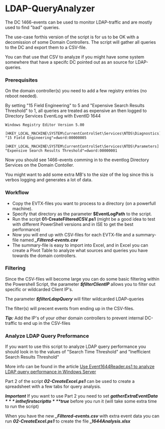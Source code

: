 # LDAP-QueryAnalyzer

The DC 1466-events can be used to monitor LDAP-traffic and are mostly used to find "bad" queries.

The use-case forthis version of the script is for us to be OK with a decomission of some Domain Controllers. The script will gather all queries to the DC and export them to a CSV-file.

You can that use that CSV to analyze if you might have some system somewhere that have a specifc DC pointed out as an source for LDAP-queries.

### Prerequisites
On the domain controller(s) you need to add a few registry entries (no reboot needed).

By setting "15 Field Engineering" to 5 and "Expensive Search Results Threshold" to 1, all queries are treated as expensive an then logged to Directory Services EventLog with EventID 1644

```
Windows Registry Editor Version 5.00

[HKEY_LOCAL_MACHINE\SYSTEM\CurrentControlSet\Services\NTDS\Diagnostics]
"15 Field Engineering"=dword:00000005

[HKEY_LOCAL_MACHINE\SYSTEM\CurrentControlSet\Services\NTDS\Parameters]
"Expensive Search Results Threshold"=dword:00000001
```
Now you should see 1466-events comming in to the eventlog Directory Services on the Domain Contoller.

You might want to add some extra MB's to the size of the log since this is verbos logging and generates a lot of data.

### Workflow
- Copy the EVTX-files you want to process to a directory (on a powerfull machine).
- Specify that directory as the parameter **$EventLogPath** to the script.
- Run the script **01-CreateFilteredCSV.ps1** (might be a good idea to test with different PowerShell versions and in ISE to get the best performance)
- Now you will end up with CSV-files for each EVTX-file and a summary-file named ***_Filtered-events.csv***
- The summary-file is easy to import into Excel, and in Excel you can create a Pivot Table to analyze what sources and queries you have towards the domain controllers.

### Filtering
Since the CSV-files will become large you can do some basic filtering within the Powershell Script, the parameter ***$filterClientIP*** allows you to filter out specific or wildcarded Client IP's.

The parameter ***$filterLdapQuery*** will filter wildcarded LDAP-queries

The filter(s) will precent events from ending up in the CSV-files.

***Tip:*** Add the IP's of your other domain controllers to prevent internal DC-traffic to end up in the CSV-files

### Analyze LDAP Query Preformance
If you want to use this script to analyze LDAP query performance you should look in to the values of "Search Time Threshold" and "Inefficient Search Results Threshold"

More info can be found in the article [Use Event1644Reader.ps1 to analyze LDAP query performance in Windows Server](https://learn.microsoft.com/en-us/troubleshoot/windows-server/identity/event1644reader-analyze-ldap-query-performance)

Part 2 of the script ***02-CreateExcel.ps1*** can be used to create a spreadsheet with a few tabs for query analysis.

***Important*** If you want to use Part 2 you need to set ***$gatherExtraEventData*** in the first script to ***$true*** before you run it (will take some extra time to run the script)

When you have the new ***_Filtered-events.csv*** with extra event data you can run ***02-CreateExcel.ps1*** to create the file ***_1644Analysis.xlsx***

